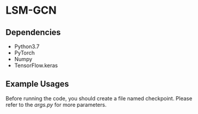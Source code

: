 # LSM-GCN
## Dependencies
* Python3.7
* PyTorch
* Numpy
* TensorFlow.keras
## Example Usages
Before running the code, you should create a file named checkpoint.
Please refer to the *args.py* for more parameters. 
